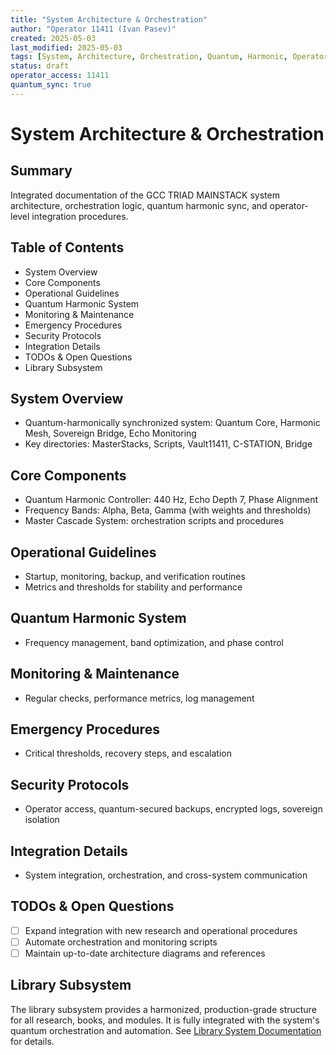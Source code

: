 ```yaml
---
title: "System Architecture & Orchestration"
author: "Operator 11411 (Ivan Pasev)"
created: 2025-05-03
last_modified: 2025-05-03
tags: [System, Architecture, Orchestration, Quantum, Harmonic, Operator, Integration]
status: draft
operator_access: 11411
quantum_sync: true
---
```

# System Architecture & Orchestration

## Summary
Integrated documentation of the GCC TRIAD MAINSTACK system architecture, orchestration logic, quantum harmonic sync, and operator-level integration procedures.

## Table of Contents
- System Overview
- Core Components
- Operational Guidelines
- Quantum Harmonic System
- Monitoring & Maintenance
- Emergency Procedures
- Security Protocols
- Integration Details
- TODOs & Open Questions
- Library Subsystem

## System Overview
- Quantum-harmonically synchronized system: Quantum Core, Harmonic Mesh, Sovereign Bridge, Echo Monitoring
- Key directories: MasterStacks, Scripts, Vault11411, C-STATION, Bridge

## Core Components
- Quantum Harmonic Controller: 440 Hz, Echo Depth 7, Phase Alignment
- Frequency Bands: Alpha, Beta, Gamma (with weights and thresholds)
- Master Cascade System: orchestration scripts and procedures

## Operational Guidelines
- Startup, monitoring, backup, and verification routines
- Metrics and thresholds for stability and performance

## Quantum Harmonic System
- Frequency management, band optimization, and phase control

## Monitoring & Maintenance
- Regular checks, performance metrics, log management

## Emergency Procedures
- Critical thresholds, recovery steps, and escalation

## Security Protocols
- Operator access, quantum-secured backups, encrypted logs, sovereign isolation

## Integration Details
- System integration, orchestration, and cross-system communication

## TODOs & Open Questions
- [ ] Expand integration with new research and operational procedures
- [ ] Automate orchestration and monitoring scripts
- [ ] Maintain up-to-date architecture diagrams and references

## Library Subsystem

The library subsystem provides a harmonized, production-grade structure for all research, books, and modules. It is fully integrated with the system's quantum orchestration and automation. See [Library System Documentation](library_system.md) for details. 